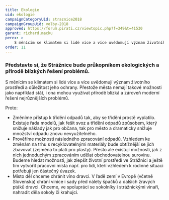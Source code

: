```yaml
---
title: Ekologie
uid: ekologie
campaignCategoryUid: straznice2018 
campaignGroupUid: volby-2018
approved: https://forum.pirati.cz/viewtopic.php?f=349&t=41530
garant: richard.macku
perex: >
    S měnícím se klimatem si lidé více a více uvědomují význam životního prostředí a důležitost jeho ochrany. Přestože města nemají takové možnosti jako například stát, i ona mohou využívat přírodě blízká a zároveň moderní řešení nejrůznějších problémů.
order: 11
---
```


### Představte si, že Strážnice bude průkopníkem ekologických a přírodě blízkých řešení problémů.

S měnícím se klimatem si lidé více a více uvědomují význam životního prostředí a důležitost jeho ochrany. Přestože města nemají takové možnosti jako například stát, i ona mohou využívat přírodě blízká a zároveň moderní řešení nejrůznějších problémů.

Proto:

* Změníme přístup k třídění odpadů tak, aby se třídění prostě vyplatilo. Existuje řada modelů, jak řešit svoz a třídění odpadů způsobem, který snižuje náklady jak pro občana, tak pro město a dramaticky snižuje množství odpadu znovu nevyužitelného.
* Prověříme možnosti následného zpracování odpadů. Vzhledem ke změnám na trhu s recyklovatelnými materiály bude obtížnější se jich zbavovat (zejména to platí pro plasty). Přesto ale existují možnosti, jak z nich jednoduchým zpracováním udělat obchodovatelnou surovinu. Budeme hledat možnosti, jak zlepšit životní prostředí ve Strážnici a ještě tím vytvořit pracovní místa např. pro lidi, kteří vzhledem k rodinné situaci potřebují jen částečný úvazek.
* Místo děl chceme chránit víno dravci. V řadě zemí v Evropě (včetně Slovenska) chrání vinice i sady před nálety špačků a dalších žravých ptáků dravci. Chceme, ve spolupráci se sokolníky i strážnickými vinaři, nahradit děla sokoly či krahujci.

